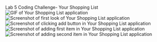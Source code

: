 Lab 5 Coding Challenge- Your Shopping List <br>
![GIF of  Your Shopping List application](./ShoppingList.gif) <br>
![Screenshot of first look of Your Shopping List application](./FirstView.png) <br>
![Screenshot of clicking add button in Your Shopping List application](./AddItemButton.png) <br>
![Screenshot of adding first item in Your Shopping List application](./FirstItem.png) <br>
![Screenshot of adding second item in Your Shopping List application](./SecondItem.png) <br>

